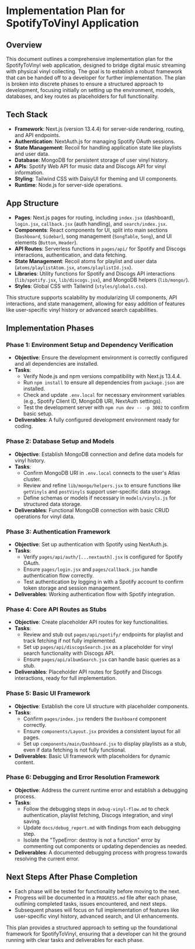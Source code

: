 # Implementation Plan for SpotifyToVinyl Application

## Overview
This document outlines a comprehensive implementation plan for the SpotifyToVinyl web application, designed to bridge digital music streaming with physical vinyl collecting. The goal is to establish a robust framework that can be handed off to a developer for further implementation. The plan is broken into discrete phases to ensure a structured approach to development, focusing initially on setting up the environment, models, databases, and key routes as placeholders for full functionality.

## Tech Stack
- **Framework**: Next.js (version 13.4.4) for server-side rendering, routing, and API endpoints.
- **Authentication**: NextAuth.js for managing Spotify OAuth sessions.
- **State Management**: Recoil for handling application state like playlists and user data.
- **Database**: MongoDB for persistent storage of user vinyl history.
- **APIs**: Spotify Web API for music data and Discogs API for vinyl information.
- **Styling**: Tailwind CSS with DaisyUI for theming and UI components.
- **Runtime**: Node.js for server-side operations.

## App Structure
- **Pages**: Next.js pages for routing, including `index.jsx` (dashboard), `login.jsx`, `callback.jsx` (auth handling), and `search/index.jsx`.
- **Components**: React components for UI, split into main sections (`Dashboard`, `Sidebar`), song management (`SongTable`, `Song`), and UI elements (`Button`, `Header`).
- **API Routes**: Serverless functions in `pages/api/` for Spotify and Discogs interactions, authentication, and data fetching.
- **State Management**: Recoil atoms for playlist and user data (`atoms/playlistAtom.jsx`, `atoms/playlistId.jsx`).
- **Libraries**: Utility functions for Spotify and Discogs API interactions (`lib/spotify.jsx`, `lib/discogs.jsx`), and MongoDB helpers (`lib/mongo/`).
- **Styles**: Global CSS with Tailwind (`styles/globals.css`).

This structure supports scalability by modularizing UI components, API interactions, and state management, allowing for easy addition of features like user-specific vinyl history or advanced search capabilities.

## Implementation Phases

### Phase 1: Environment Setup and Dependency Verification
- **Objective**: Ensure the development environment is correctly configured and all dependencies are installed.
- **Tasks**:
  - Verify Node.js and npm versions compatibility with Next.js 13.4.4.
  - Run `npm install` to ensure all dependencies from `package.json` are installed.
  - Check and update `.env.local` for necessary environment variables (e.g., Spotify Client ID, MongoDB URI, NextAuth settings).
  - Test the development server with `npm run dev -- -p 3002` to confirm basic setup.
- **Deliverables**: A fully configured development environment ready for coding.

### Phase 2: Database Setup and Models
- **Objective**: Establish MongoDB connection and define data models for vinyl history.
- **Tasks**:
  - Confirm MongoDB URI in `.env.local` connects to the user's Atlas cluster.
  - Review and refine `lib/mongo/helpers.jsx` to ensure functions like `getVinyls` and `postVinyls` support user-specific data storage.
  - Define schemas or models if necessary in `models/vinyls.js` for structured data storage.
- **Deliverables**: Functional MongoDB connection with basic CRUD operations for vinyl data.

### Phase 3: Authentication Framework
- **Objective**: Set up authentication with Spotify using NextAuth.js.
- **Tasks**:
  - Verify `pages/api/auth/[...nextauth].jsx` is configured for Spotify OAuth.
  - Ensure `pages/login.jsx` and `pages/callback.jsx` handle authentication flow correctly.
  - Test authentication by logging in with a Spotify account to confirm token storage and session management.
- **Deliverables**: Working authentication flow with Spotify integration.

### Phase 4: Core API Routes as Stubs
- **Objective**: Create placeholder API routes for key functionalities.
- **Tasks**:
  - Review and stub out `pages/api/spotify/` endpoints for playlist and track fetching if not fully implemented.
  - Set up `pages/api/discogsSearch.jsx` as a placeholder for vinyl search functionality with Discogs API.
  - Ensure `pages/api/albumSearch.jsx` can handle basic queries as a stub.
- **Deliverables**: Placeholder API routes for Spotify and Discogs interactions, ready for full implementation.

### Phase 5: Basic UI Framework
- **Objective**: Establish the core UI structure with placeholder components.
- **Tasks**:
  - Confirm `pages/index.jsx` renders the `Dashboard` component correctly.
  - Ensure `components/Layout.jsx` provides a consistent layout for all pages.
  - Set up `components/main/Dashboard.jsx` to display playlists as a stub, even if data fetching is not fully functional.
- **Deliverables**: Basic UI framework with placeholders for dynamic content.

### Phase 6: Debugging and Error Resolution Framework
- **Objective**: Address the current runtime error and establish a debugging process.
- **Tasks**:
  - Follow the debugging steps in `debug-vinyl-flow.md` to check authentication, playlist fetching, Discogs integration, and vinyl saving.
  - Update `docs/debug_report.md` with findings from each debugging step.
  - Isolate the "TypeError: destroy is not a function" error by commenting out components or updating dependencies as needed.
- **Deliverables**: A documented debugging process with progress towards resolving the current error.

## Next Steps After Phase Completion
- Each phase will be tested for functionality before moving to the next.
- Progress will be documented in a `PROGRESS.md` file after each phase, outlining completed tasks, issues encountered, and next steps.
- Subsequent phases will focus on full implementation of features like user-specific vinyl history, advanced search, and UI enhancements.

This plan provides a structured approach to setting up the foundational framework for SpotifyToVinyl, ensuring that a developer can hit the ground running with clear tasks and deliverables for each phase.
